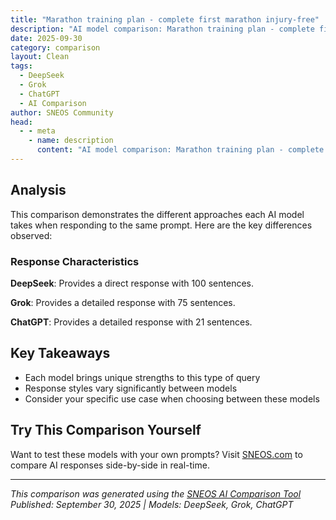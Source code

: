```yaml
---
title: "Marathon training plan - complete first marathon injury-free"
description: "AI model comparison: Marathon training plan - complete first marathon injury-free..."
date: 2025-09-30
category: comparison
layout: Clean
tags:
  - DeepSeek
  - Grok
  - ChatGPT
  - AI Comparison
author: SNEOS Community
head:
  - - meta
    - name: description
      content: "AI model comparison: Marathon training plan - complete first marathon injury-free..."
---
```


<ChatComparison
  title="Marathon training plan - complete first marathon injury-free"
  prompt="Marathon training plan - complete first marathon injury-free"
  :responses='{
    "DeepSeek": "Of course. This is an excellent goal. The key to an injury-free first marathon is a philosophy of **patience, consistency, and listening to your body.**\n\nThis plan is a template designed for a beginner with a good base fitness level (able to run 3 miles / 5 km comfortably, 3-4 times a week). It follows a classic, conservative approach with a 20-week timeline.\n\n### The Golden Rules for an Injury-Free Marathon\n\n1.  **The 10% Rule:** Never increase your total weekly mileage by more than 10% from the previous week.\n2.  **Listen to Your Body:** Pain is different from discomfort. Sharp, localized, or persistent pain is a stop sign. General fatigue is normal.\n3.  **The Long Run is Sacred:** This is the cornerstone of your training. Do not skip it, but also don\u0027t be afraid to adjust it if you\u0027re feeling unwell or overly fatigued.\n4.  **Recovery is Training:** The adaptations that make you stronger happen when you rest, not when you run.\n5.  **Nutrition \u0026 Hydration are Non-Negotiable:** Fueling your body properly is as important as the running itself.\n\n---\n\n### The 20-Week Training Plan\n\n**Key:**\n*   **Mon/Tue/Wed/Thu/Fri/Sat/Sun:** Days of the week.\n*   **XT:** Cross-training (30-45 mins). Examples: cycling, swimming, elliptical, strength training.\n*   **Strength:** Full-body strength training (30-45 mins). Focus on core, glutes, legs, and back.\n*   **Rest:** *Actual rest.* No running, no intense cross-training. Active recovery like walking or gentle stretching is fine.\n\n| Week | Monday | Tuesday | Wednesday | Thursday | Friday | Saturday (Long Run) | Sunday |\n| :--- | :--- | :--- | :--- | :--- | :--- | :--- | :--- |\n| **1** | Rest | 3 mi Easy | XT | 3 mi Easy | Rest | 4 mi | Rest or Walk |\n| **2** | Rest | 3 mi Easy | XT | 3 mi Easy | Rest | 5 mi | Rest or Walk |\n| **3** | Rest | 3.5 mi Easy | XT | 3.5 mi Easy | Rest | 6 mi | Rest or Walk |\n| **4** | Rest | 3.5 mi Easy | XT | 3.5 mi Easy | Rest | **4 mi** | Rest or Walk |\n| **5** | Rest | 4 mi Easy | XT | 4 mi Easy | Rest | 7 mi | Rest or Walk |\n| **6** | Rest | 4 mi Easy | XT | 4 mi Easy | Rest | 8 mi | Rest or Walk |\n| **7** | Rest | 4.5 mi Easy | XT | 4.5 mi Easy | Rest | 9 mi | Rest or Walk |\n| **8** | Rest | 4.5 mi Easy | XT | 4.5 mi Easy | Rest | **6 mi** | Rest or Walk |\n| **9** | Rest | 5 mi Easy | XT | 5 mi Easy | Rest | 10 mi | Rest or Walk |\n| **10**| Rest | 5 mi Easy | XT | 5 mi Easy | Rest | 11 mi | Rest or Walk |\n| **11**| Rest | 5 mi Easy | XT | 5 mi Easy | Rest | 12 mi | Rest or Walk |\n| **12**| Rest | 5 mi Easy | XT | 5 mi Easy | Rest | **8 mi** | Rest or Walk |\n| **13**| Rest | 5 mi Easy | XT | 5 mi Easy | Rest | 14 mi | Rest or Walk |\n| **14**| Rest | 5 mi Easy | XT | 5 mi Easy | Rest | 16 mi | Rest or Walk |\n| **15**| Rest | 5 mi Easy | XT | 5 mi Easy | Rest | 18 mi | Rest or Walk |\n| **16**| Rest | 5 mi Easy | XT | 5 mi Easy | Rest | **10 mi** | Rest or Walk |\n| **17**| Rest | 4 mi Easy | XT | 4 mi Easy | Rest | 20 mi | Rest or Walk |\n| **18**| Rest | 4 mi Easy | XT | 4 mi Easy | Rest | 12 mi | Rest or Walk |\n| **19**| Rest | 3 mi Easy | XT | 3 mi Easy | Rest | 8 mi | Rest or Walk |\n| **20**| Rest | 2 mi Easy | Rest | 20-30 min Walk | Rest | **Marathon!** | **Celebrate!** |\n\n---\n\n### Detailed Breakdown of Workouts \u0026 Principles\n\n#### 1. Run Types \u0026 Paces\n*   **Easy Run (Most of your runs):** You should be able to hold a conversation comfortably. This builds your aerobic base without excessive stress.\n*   **Long Run:** The most important run of the week. Run it 60-90 seconds per mile slower than your goal marathon pace. **Practice your race day nutrition and hydration on these runs.**\n*   **Cross-Training (XT):** Low-impact cardio to build fitness while giving your running muscles and joints a break.\n*   **Strength Training:** **Crucial for injury prevention.** Focus on:\n    *   **Core:** Planks, bird-dogs, dead bugs.\n    *   **Legs \u0026 Glutes:** Squats, lunges, glute bridges, calf raises.\n    *   **Full Body:** Push-ups, rows (with bands or dumbbells).\n\n#### 2. The Taper (Weeks 18-20)\nYou will feel tired, sluggish, and maybe even a little crazy. This is normal! Trust the process. The taper allows your body to repair all the micro-damage from training and store energy. **Do not try to \u0022get in one last hard workout.\u0022**\n\n#### 3. Injury Prevention \u0026 Recovery\n*   **Dynamic Warm-Up (5-10 mins before runs):** Leg swings, high knees, butt kicks, walking lunges.\n*   **Cool-Down \u0026 Static Stretching (5-10 mins after runs):** Focus on quads, hamstrings, glutes, calves, and hip flexors. Hold each stretch for 30 seconds.\n*   **Foam Rolling:** Roll your legs, glutes, and IT bands regularly, especially after long runs.\n*   **Sleep:** Aim for 7-9 hours per night. This is when your body repairs itself.\n*   **Listen to Your Body:** If something hurts, take an extra rest day or swap a run for cross-training. It\u0027s better to miss one run than the entire marathon.\n\n#### 4. Nutrition \u0026 Hydration\n*   **Daily:** Eat a balanced diet with plenty of complex carbs (whole grains, oats), lean protein (chicken, fish, tofu), and healthy fats (avocado, nuts).\n*   **Before Long Runs:** Eat a carb-based meal 2-3 hours before (e.g., oatmeal with banana, toast with peanut butter).\n*   **During Long Runs (PRACTICE THIS!):**\n    *   **Fuel:** Take in 30-60 grams of carbs per hour after the first 45-60 minutes. Use gels, chews, or real food (e.g., dates). Practice with the products available on your race course.\n    *   **Hydration:** Drink water and/or an electrolyte drink regularly. Don\u0027t wait until you\u0027re thirsty.\n*   **After Runs:** Within 30-60 minutes, consume a mix of protein and carbs (e.g., chocolate milk, a smoothie, yogurt with fruit) to kickstart recovery.\n\n#### 5. Gear\n*   **Shoes:** Get properly fitted at a running specialty store. Do your long runs in the shoes you plan to race in. Have a second, newer pair broken in by race day.\n*   **Apparel:** Wear technical, moisture-wicking fabrics. **Nothing new on race day!** Test all your gear (shoes, socks, shorts, shirt, fuel belt) on your long runs.\n\n### Final Race Week \u0026 Race Day Tips\n\n*   **Carb-Loading (Days 2-3 before):** Increase your carb intake while decreasing fat and fiber. Don\u0027t overeat; just shift the ratio of your meals.\n*   **Hydrate:** Drink water consistently all week.\n*   **Race Day Breakfast:** Eat the same breakfast you practiced before your long runs, 2-3 hours before the start.\n*   **Race Pace:** Start **SLOW**. The adrenaline will make you want to go out fast. Don\u0027t. Stick to your planned pace for the first half. You can always speed up later if you feel good.\n*   **Enjoy it!** Soak in the atmosphere, thank the volunteers, and smile. You\u0027ve earned it.\n\nThis plan is a guide. Be consistent, be patient, and be smart. Your goal is to get to the start line healthy and the finish line strong. Good luck",
    "Grok": "Completing your first marathon injury-free requires a structured training plan that balances running volume, intensity, recovery, strength training, and injury prevention. Below is a 16-week marathon training plan tailored for beginners with the goal of finishing injury-free. This plan assumes you have a base level of fitness (able to run 3-5 miles comfortably a few times a week). If you\u0027re starting from scratch, consider building up to this level first over 8-12 weeks.\n\n### Key Principles for Injury-Free Training\n1. **Gradual Progression**: Increase mileage by no more than 10% per week to avoid overuse injuries.\n2. **Rest and Recovery**: Incorporate rest days and easy runs to allow your body to adapt.\n3. **Cross-Training**: Build strength and endurance without overloading your joints.\n4. **Strength Training**: Strengthen muscles to support running form and prevent imbalances.\n5. **Listen to Your Body**: If you feel pain (beyond normal muscle fatigue), rest or adjust your plan.\n6. **Proper Gear**: Wear well-fitted running shoes (replace every 300-500 miles) and moisture-wicking clothing.\n7. **Nutrition and Hydration**: Fuel properly with carbs, protein, and hydration to aid recovery.\n8. **Warm-Up and Cool-Down**: Include dynamic stretches before runs and static stretches after to improve flexibility.\n\n### Weekly Structure Overview\n- **Duration**: 16 weeks (can be extended to 20 weeks for more gradual progression)\n- **Runs**: 3-4 runs per week (easy runs, tempo or speed work, long run)\n- **Cross-Training**: 1-2 days of low-impact activity (cycling, swimming, yoga)\n- **Strength Training**: 1-2 sessions per week focusing on core, hips, and legs\n- **Rest Days**: 1-2 full rest days per week\n- **Peak Mileage**: Around 35-40 miles per week (adjust based on comfort)\n\n### 16-Week Marathon Training Plan\n**Notes**:\n- Mileage is approximate; adjust based on your pace and comfort.\n- Easy runs should be at a conversational pace (you can talk without gasping).\n- Long runs should be 1-2 minutes per mile slower than your easy pace.\n- If a week feels too hard, repeat it before moving on.\n\n#### Weeks 1-4: Building a Base\nFocus on consistency, form, and endurance. Keep intensity low.\n- **Weekly Mileage**: 15-20 miles\n- **Monday**: Rest or Cross-Train (30 min easy cycling/yoga)\n- **Tuesday**: Easy Run (3-4 miles)\n- **Wednesday**: Strength Training (focus on core, glutes, legs) \u002B 30 min cross-train\n- **Thursday**: Easy Run (3-4 miles)\n- **Friday**: Rest\n- **Saturday**: Long Run (5-8 miles, slow pace)\n- **Sunday**: Easy Run or Cross-Train (3 miles or 30-40 min)\n\n**Injury Prevention Tip**: Start foam rolling or using a massage gun to release tight muscles (calves, hamstrings, quads).\n\n#### Weeks 5-8: Building Endurance\nIncrease long run distance and introduce light speed work.\n- **Weekly Mileage**: 20-30 miles\n- **Monday**: Rest or Cross-Train (30-40 min)\n- **Tuesday**: Easy Run \u002B Speed Work (4-5 miles total; e.g., 1 mile warm-up, 5x400m at faster pace with 2 min jog between, 1 mile cool-down)\n- **Wednesday**: Strength Training \u002B 30 min cross-train\n- **Thursday**: Easy Run (4-6 miles)\n- **Friday**: Rest\n- **Saturday**: Long Run (8-12 miles)\n- **Sunday**: Easy Run or Cross-Train (3-5 miles or 40 min)\n\n**Injury Prevention Tip**: Pay attention to any niggling pains. Address tightness with stretching or a rest day. Consider a weekly physical therapy or mobility session if possible.\n\n#### Weeks 9-12: Peak Build-Up\nFocus on longer runs and simulate race conditions.\n- **Weekly Mileage**: 30-40 miles\n- **Monday**: Rest or Cross-Train (40 min)\n- **Tuesday**: Tempo Run (5-7 miles total; e.g., 1 mile warm-up, 3-4 miles at a \u0022hard but sustainable\u0022 pace, 1 mile cool-down)\n- **Wednesday**: Strength Training \u002B 30-40 min cross-train\n- **Thursday**: Easy Run (5-7 miles)\n- **Friday**: Rest\n- **Saturday**: Long Run (12-16 miles; practice race-day nutrition and hydration)\n- **Sunday**: Easy Run or Cross-Train (4-6 miles or 40-50 min)\n\n**Injury Prevention Tip**: Test your race-day shoes, socks, and gear during long runs to avoid blisters or chafing. Hydrate and refuel during runs over 90 minutes.\n\n#### Weeks 13-15: Peak and Maintenance\nHit your longest runs while maintaining intensity.\n- **Weekly Mileage**: 35-40 miles (Week 13-14), 25-30 miles (Week 15)\n- **Monday**: Rest or Cross-Train (40 min)\n- **Tuesday**: Tempo Run (6-8 miles total; same structure as above)\n- **Wednesday**: Strength Training \u002B 30-40 min cross-train\n- **Thursday**: Easy Run (5-7 miles)\n- **Friday**: Rest\n- **Saturday**: Long Run (Week 13: 18 miles, Week 14: 20 miles, Week 15: 12-14 miles)\n- **Sunday**: Easy Run or Cross-Train (4-6 miles or 40-50 min)\n\n**Injury Prevention Tip**: Don\u2019t push through sharp pain during long runs. If something feels off, cut the run short and rest. Focus on sleep (aim for 7-9 hours nightly) for recovery.\n\n#### Week 16: Taper and Race Week\nReduce mileage to recover and feel fresh for race day.\n- **Weekly Mileage**: 15-20 miles (pre-race)\n- **Monday**: Rest or Cross-Train (30 min)\n- **Tuesday**: Easy Run (3-4 miles)\n- **Wednesday**: Easy Run (2-3 miles with a few 30-sec strides at race pace)\n- **Thursday**: Rest or 20 min light jog\n- **Friday**: Rest\n- **Saturday**: Easy Shakeout Run (1-2 miles, very slow)\n- **Sunday**: Race Day! (26.2 miles)\n\n**Race Day Tips**:\n- Stick to a conservative pace for the first 20 miles (aim for a pace you can maintain; many first-timers target 4:30-5:30 finish time).\n- Hydrate at every aid station and use gels or fuel as practiced.\n- Walk through aid stations if needed to avoid spills or fatigue.\n- If you feel pain, slow down or walk\u2014finishing is the goal, not speed.\n\n### Strength Training Routine (1-2x per Week)\nFocus on exercises to support running mechanics and prevent injury. Do 2-3 sets of 10-15 reps each:\n- **Squats** (bodyweight or with light dumbbells) \u2013 for quads and glutes\n- **Lunges** (forward or reverse) \u2013 for balance and hip stability\n- **Glute Bridges** \u2013 for posterior chain strength\n- **Plank** (30-60 seconds) \u2013 for core stability\n- **Side-Lying Leg Raises** \u2013 for hip abductors\n- **Calf Raises** \u2013 for lower leg strength\n\n### Additional Injury Prevention Tips\n- **Dynamic Warm-Up (5-10 min before runs)**: Leg swings, high knees, butt kicks, walking lunges.\n- **Static Stretching (5-10 min after runs)**: Stretch calves, hamstrings, quads, hip flexors.\n- **Foam Rolling**: Roll out tight areas (IT band, calves, quads) 3-4 times per week.\n- **Ice or Heat**: Use ice for acute soreness or swelling; heat for chronic tightness.\n- **Professional Support**: Consult a coach, physical therapist, or sports doctor if you\u2019re unsure about form or recurring pain.\n\n### Nutrition and Recovery\n- **Carbs**: Fuel runs with complex carbs (oats, rice, pasta) 2-3 hours before long runs.\n- **Protein**: Eat 20-30g protein within 30 min post-run for muscle recovery (e.g., protein shake, yogurt).\n- **Hydration**: Drink water throughout the day; for long runs, practice with sports drinks or electrolyte tabs.\n- **Race Day Fuel**: Use gels, chews, or bananas (whatever you\u2019ve practiced) every 45-60 min during the marathon.\n\n### What to Expect\n- **Soreness**: Normal after long runs, especially early on. It should subside in 1-2 days.\n- **Fatigue**: You\u2019ll feel tired during peak weeks. Taper week will help you recover.\n- **Mental Challenges**: Long runs can be tough mentally. Use music, podcasts, or run with a friend to stay motivated.\n\n### Adjusting the Plan\n- If you miss a run, don\u2019t double up\u2014just move on.\n- If you feel overly fatigued or notice pain, take an extra rest day or cut mileage.\n- For a more conservative approach, extend the plan to 18-20 weeks by adding more gradual mileage increases.\n\nBy following this plan and prioritizing recovery, you\u2019ll increase your chances of completing your first marathon injury-free. Good luck, and enjoy the journey! If you have specific questions (e.g., pace goals, injury history), let me know, and I can tailor the advice further. \uD83C\uDFC3\u200D\u2642\uFE0F",
    "ChatGPT": "Congratulations on deciding to run your first marathon! Finishing a marathon injury-free is an excellent goal and will set you up for future success and enjoyment in running. Here\u0027s a comprehensive 16-week beginner-friendly marathon training plan designed to help you build endurance gradually, avoid injury, and cross that finish line strong.\n\n---\n\n### Key Principles to Stay Injury-Free\n\n- **Gradual Progression:** Increase your weekly mileage by no more than 10% each week.\n- **Proper Footwear:** Invest in good running shoes suitable for your gait and replace them every 300-500 miles.\n- **Cross-Training:** Incorporate low-impact activities like cycling, swimming, or yoga to build strength and flexibility without overloading running muscles.\n- **Rest Days:** Take at least one or two rest days per week to allow recovery.\n- **Listen to Your Body:** Don\u2019t ignore persistent pain\u2014modify workouts as needed.\n- **Warm-Up \u0026 Cool Down:** Always do dynamic stretches before running and static stretches afterward.\n\n---\n\n### 16-Week Injury-Free Marathon Training Plan\n\n| Week | Mon       | Tue              | Wed         | Thu               | Fri       | Sat            | Sun                | Notes                        |\n|-------|-----------|------------------|-------------|-------------------|-----------|----------------|--------------------|------------------------------|\n| 1     | Rest      | 3 miles easy     | Cross-train | 3 miles tempo     | Rest      | 3 miles        | 4 miles long run    | Start easy, focus on form     |\n| 2     | Rest      | 3 miles easy     | Cross-train | 3 miles tempo     | Rest      | 3 miles        | 5 miles long run    | Hydrate well                 |\n| 3     | Rest      | 3 miles easy     | Cross-train | 4 miles tempo     | Rest      | 3 miles        | 6 miles long run    | Add strength training         |\n| 4     | Rest      | 3 miles easy     | Cross-train | 4 miles tempo     | Rest      | 3 miles        | 7 miles long run    | Include foam rolling          |\n| 5     | Rest      | 4 miles easy     | Cross-train | 4 miles tempo     | Rest      | 3 miles        | 8 miles long run    | Increase protein intake       |\n| 6     | Rest      | 4 miles easy     | Cross-train | 5 miles tempo     | Rest      | 3 miles        | 9 miles long run    | Focus on consistent pacing    |\n| 7     | Rest      | 4 miles easy     | Cross-train | 5 miles tempo     | Rest      | 3 miles        | 10 miles long run   | Schedule a yoga session       |\n| 8     | Rest      | 4 miles easy     | Cross-train | 5 miles tempo     | Rest      | 3 miles        | 11 miles long run   | Mid-plan easy week if needed  |\n| 9     | Rest      | 5 miles easy     | Cross-train | 5 miles tempo     | Rest      | 3 miles        | 12 miles long run   | Check shoes and gear          |\n| 10    | Rest      | 5 miles easy     | Cross-train | 6 miles tempo     | Rest      | 3 miles        | 13 miles long run   | Increase hydration strategy   |\n| 11    | Rest      | 5 miles easy     | Cross-train | 6 miles tempo     | Rest      | 3 miles        | 14 miles long run   | Avoid overtraining            |\n| 12    | Rest      | 5 miles easy     | Cross-train | 6 miles tempo     | Rest      | 3 miles        | 15 miles long run   | Plan nutrition for race day   |\n| 13    | Rest      | 4 miles easy     | Cross-train | 5 miles tempo     | Rest      | 3 miles        | 12 miles long run   | Begin taper                   |\n| 14    | Rest      | 4 miles easy     | Cross-train | 4 miles tempo     | Rest      | 3 miles        | 8 miles long run    | Focus on recovery             |\n| 15    | Rest      | 3 miles easy     | Cross-train | 3 miles tempo     | Rest      | 2 miles easy   | 6 miles long run    | Rest well and sleep           |\n| 16    | Rest      | 2 miles easy     | Rest        | 2 miles easy      | Rest      | Rest           | **Race Day!**       | Good luck and enjoy!          |\n\n---\n\n### Additional Tips:\n\n- **Nutrition:** Eat a balanced diet rich in carbohydrates, protein, and healthy fats. Practice your marathon day fueling strategy on long runs.\n- **Hydration:** Drink water regularly, and during long runs, try electrolyte drinks.\n- **Sleep:** Aim for 7-9 hours of quality sleep per night.\n- **Form:** Maintain a relaxed but upright posture, short cadence, and midfoot strike to reduce injury risk.\n- **Consult Professionals:** If unsure about pain or injury, see a physiotherapist or sports medicine specialist.\n\n---\n\nFeel free to adjust this plan based on your fitness level and schedule. Most importantly, enjoy the process and celebrate your progress along the way! If you want, I can also provide advice on nutrition, gear, or race day strategy. Just ask!"
  }'
  published-date="16:54"
/>

## Analysis

This comparison demonstrates the different approaches each AI model takes when responding to the same prompt. Here are the key differences observed:

### Response Characteristics

**DeepSeek**: Provides a direct response with 100 sentences. 

**Grok**: Provides a detailed response with 75 sentences. 

**ChatGPT**: Provides a detailed response with 21 sentences. 

## Key Takeaways

- Each model brings unique strengths to this type of query
- Response styles vary significantly between models
- Consider your specific use case when choosing between these models

## Try This Comparison Yourself

Want to test these models with your own prompts? Visit [SNEOS.com](https://sneos.com) to compare AI responses side-by-side in real-time.

---

*This comparison was generated using the [SNEOS AI Comparison Tool](https://sneos.com)*
*Published: September 30, 2025 | Models: DeepSeek, Grok, ChatGPT*
